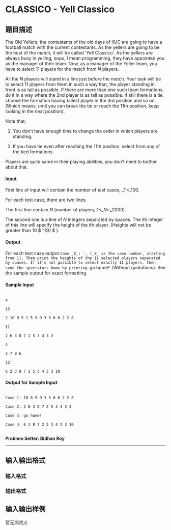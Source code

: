 # CLASSICO - Yell Classico

## 题目描述

The Old Yellers, the contestants of the old days of IIUC are going to have a football match with the current contestants. As the yellers are going to be the host of the match, it will be called 'Yell Classico'. As the yellers are always busy in yelling, oops, I mean programming, they have appointed you as the manager of their team. Now, as a manager of the Yeller team, you have to select 11 players for the match from _N_ players.

All the _N_ players will stand in a line just before the match. Your task will be to select 11 players from them in such a way that, the player standing in front is as tall as possible. If there are more than one such team formations, do it in a way where the 2nd player is as tall as possible. If still there is a tie, choose the formation having tallest player in the 3rd position and so on. (Which means, until you can break the tie or reach the 11th position, keep looking in the next position).

Note that,

1. You don't have enough time to change the order in which players are standing.

2. If you have tie even after reaching the 11th position, select from any of the tied formations.

Players are quite same in their playing abilities, you don't need to bother about that.

#### Input

First line of input will contain the number of test cases, _T<_100.

For each test case, there are two lines.

The first line contain _N_ (number of players, 1<_N<_2000).

The second one is a line of _N_ integers separated by spaces. The ith integer of this line will specify the height of the ith player. (Heights will not be greater than 10 $ ^{9} $ ).

#### Output

For each test case output `Case _X_: ', (_X_ is the case number, starting from 1). Then print the heights of the 11 selected players separated by spaces. If it's not possible to select exactly 11 players, then send the spectators home by printing `go home!' (Without quotations). See the sample output for exact formatting.

#### Sample Input

```

4

15

2 10 8 5 1 5 9 9 3 5 6 6 2 2 8

11

2 6 3 8 7 2 5 3 4 3 3

4

2 7 9 6

12

6 2 3 8 7 2 5 3 4 3 3 10

```

#### Output for Sample Input

```

Case 1: 10 8 9 9 3 5 6 6 2 2 8

Case 2: 2 6 3 8 7 2 5 3 4 3 3

Case 3: go home!

Case 4: 6 3 8 7 2 5 3 4 3 3 10

```

```

```

**Problem Setter: Bidhan Roy**

- - - - - -

## 输入输出格式

### 输入格式

### 输出格式

## 输入输出样例

暂无测试点


